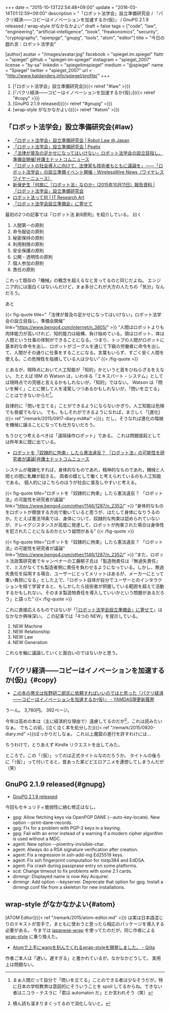 +++
date = "2015-10-13T22:54:48+09:00"
update = "2016-03-14T01:12:59+09:00"
description = "「ロボット法学会」設立準備研究会 / 『パクリ経済――コピーはイノベーションを加速するか(仮)』 / GnuPG 2.1.9 released / wrap-style がなかなかよい"
draft = false
tags = ["code", "law", "engineering", "artificial-intelligence", "book", "freakonomics", "security", "cryptography", "openpgp", "gnupg", "tools", "atom", "editor"]
title = "今日の戯れ言：ロボット法学会"

[author]
  avatar = "/images/avatar.jpg"
  facebook = "spiegel.im.spiegel"
  flattr = "spiegel"
  github = "spiegel-im-spiegel"
  instagram = "spiegel_2007"
  license = "by-sa"
  linkedin = "spiegelimspiegel"
  medium = "@spiegel"
  name = "Spiegel"
  twitter = "spiegel_2007"
  url = "http://www.baldanders.info/spiegel/profile/"
+++

1. [「ロボット法学会」設立準備研究会]({{< relref "#law" >}})
1. [『パクリ経済――コピーはイノベーションを加速するか(仮)』]({{< relref "#copy" >}})
1. [GnuPG 2.1.9 released]({{< relref "#gnupg" >}})
1. [wrap-style がなかなかよい]({{< relref "#atom" >}})


## 「ロボット法学会」設立準備研究会{#law}

- [「ロボット法学会」設立準備研究会 | Robot Law @ Japan](http://robotlaw.jp/)
- [「ロボット法学会」設立準備研究会 | Peatix](http://peatix.com/event/115206)
- [「法律が普及の足かせになってはいけない」ロボット法学会の設立目指し、準備会開催|弁護士ドットコムニュース](https://www.bengo4.com/internet/n_3805/)
- [「ロボットの社会導入に向けて、法律家も技術者もともに議論を」——「ロボット法学会」の設立準備イベント開催 - WirelessWire News（ワイヤレスワイヤーニュース）](https://wirelesswire.jp/2015/10/46992/)
- [新保史生「何故に『ロボット法』なのか」(2015年10月11日）報告資料 | 「ロボット法学会」設立準備研究会](http://robotlaw.jp/archives/66)
- [ロボット法って何 | IT Research Art](http://www.itresearchart.biz/?p=442)
- [「ロボット法学会設立準備会」に寄せて](http://blogos.com/article/138762/)

最初の2つの記事では「ロボット法 新8原則」を紹介している。
曰く

1. 人間第一の原則
2. 命令服従の原則
3. 秘密保持の原則
4. 利用制限の原則
5. 安全保護の原則
6. 公開・透明性の原則
7. 個人参加の原則
8. 責任の原則

これって既存の「機械」の概念を超えるなと言ってるのと同じだよね。
エンジニア的には面白くはないんだけど，まぁ多分これが大方の人たちの「気分」なんだろう。

あと

{{< fig-quote title="「法律が普及の足かせになってはいけない」ロボット法学会の設立目指し、準備会開催" link="https://www.bengo4.com/internet/n_3805/" >}}
<q>人間はロボットよりも肉体能力が高いけれど、知的能力は結構、負け始めている。頭はロボット、体は人間という仕事の体制ができることになる。つまり、トップの人間がロボットに基本的な命令を出し、ロボットがゴーグルを通じて下級の労働者に命令を出して、人間がその通りに仕事をすることになる。言葉もいらず、すごく安く人間を使える。この危険性を指摘している人は少ない</q>
{{< /fig-quote >}}

とあるが，現時点において人工知能が「知的」かというと首をひねらざるをえない。
たとえば IBM の Watson は，いわゆる「エキスパート・システム」としては現時点での究極と言えるかもしれないが，「知的」ではない。
Watson は「問いを解く」ことに関して人を凌駕しつつあるかもしれないが，「問いを立てる」ことはできないからだ[^1]。

[^1]: まぁ人間だって自分で「問いを立てる」ことのできる者は少なそうだが。特に日本の学校教育は意図的にそういうことを spoil してるからね。できない者はニコラ・テスラに「君は automaton だ」とか言われそう（笑）

自律的に「問いを立てる」ことができるようにならないかぎり，人工知能は危険でも脅威でもない。
でも，もしそれができるようになれば，まさしく「[進化]({{< ref "/remark/2015/0917-diary.md#ai" >}})」だし，そうなれば進化の階梯を機械に譲ることになっても仕方ないだろう。

もうひとつ考えるべきは「遠隔操作ロボット」である。
これは問題提起としては昨年末に既に出ている。

- [ロボットを「奴隷的に拘束」したら憲法違反？ 「ロボット法」の可能性を研究者が議論|弁護士ドットコムニュース](https://www.bengo4.com/other/1146/1287/n_2352/)

システムが複雑化すれば，身体的なものであれ，精神的なものであれ，機械と人間との間に軋轢が起きる。
両者の媒として働くと考えられているのも人工知能である。
個人的にはこちらのほうが社会に普及しやすいと考える。

{{< fig-quote title="ロボットを「奴隷的に拘束」したら憲法違反？ 「ロボット法」の可能性を研究者が議論" link="https://www.bengo4.com/other/1146/1287/n_2352/" >}}
<q>身体的なものをロボットが模倣する方向で動いていると思うが、はたして身体になりうるのか。たとえば憲法18条では、身体について、奴隷的な拘束は認められていないが、テレイグジスタンスが高度に発達して、ロボットが拘束された場合は身体性を犯されたことになるのかという疑問がある</q>
{{< /fig-quote >}}

{{< fig-quote title="ロボットを「奴隷的に拘束」したら憲法違反？ 「ロボット法」の可能性を研究者が議論" link="https://www.bengo4.com/other/1146/1287/n_2352/" >}}
<q>また、ロボット法政策研究者でキャンペナーの工藤郁子氏は「製造物責任は『無過失責任』で、ミスがなくても製造者側に責任を負わせるようになっている。しかし、無過失責任を採用する場合、ユーザーにとってメリットはあるが、メーカーにとって重い負担になる」とした上で、「ロボット自体が自分でユーザーとのインタラクションを経て学習すると、もしかしたら技術者が把握している範囲を超えて活動するかもしれない。そのまま製造物責任を導入していいかという問題があるだろう」と語った</q>
{{< /fig-quote >}}

これに直接応えるものではないが「[「ロボット法学会設立準備会」に寄せて](http://blogos.com/article/138762/)」はなかなか興味深い。
この記事では「4つの NEW」を提示している。

1. NEW Machine
1. NEW Relationship
1. NEW Law
1. NEW Generation

これらを軸に議論していくと面白いのではないかと思う。

## 『パクリ経済――コピーはイノベーションを加速するか(仮)』{#copy}

- [この本の帯文は佐野研二郎氏に依頼すればいいのではと思った『パクリ経済――コピーはイノベーションを加速するか(仮)』 - YAMDAS現更新履歴](http://d.hatena.ne.jp/yomoyomo/20151012/pakuri)

うーん。
3,780円。
392ページ。

今年は高めの本は（主に経済的な理由で）遠慮してるのだが[^a]，これは読みたいなぁ。
でもこの前，[泣く泣く本を処分した]({{< ref "/remark/2015/0920-diary.md" >}})ばっかりだしなぁ。
これ以上魔窟の進行を許すわけには...

[^a]: 積ん読も溜まりまくってるので消化しないと。

ちうわけで，とりあえず Kindle リクエストを出してみた。

ところで，この「（仮）」ってのは正式タイトルなのだろうか。
タイトルの後ろに「（仮）」って付いてると，昔あった某どどエロアニメを連想してしまうんだが（笑）

## GnuPG 2.1.9 released{#gnupg}

- [GnuPG 2.1.9 released](https://lists.gnupg.org/pipermail/gnupg-announce/2015q4/000380.html)

今回もセキュリティ脆弱性に絡む修正はなし。

- gpg: Allow fetching keys via OpenPGP DANE (--auto-key-locate).  New option --print-dane-records.
- gpg: Fix for a problem with PGP-2 keys in a keyring.
- gpg: Fail with an error instead of a warning if a modern cipher algorithm is used without a MDC.
- agent: New option --pinentry-invisible-char.
- agent: Always do a RSA signature verification after creation.
- agent: Fix a regression in ssh-add-ing Ed25519 keys.
- agent: Fix ssh fingerprint computation for nistp384 and EdDSA.
- agent: Fix crash during passprase entry on some platforms.
- scd: Change timeout to fix problems with some 2.1 cards.
- dirmngr: Displayed name is now Key Acquirer.
- dirmngr: Add option --keyserver.  Deprecate that option for gpg.  Install a dirmngr.conf file from a skeleton for new installations.

## wrap-style がなかなかよい{#atom}

[ATOM Editor]({{< ref "/remark/2015/atom-editor.md" >}}) は実は日本語混じりのテキストが苦手で，まともに使おうと思ったら相応のパッケージを導入する必要がある。
今までは [japanese-wrap] を使ってたのだが，同じ作者による [wrap-style] に乗り換えた。

- [Atomで上手にwarpを刻んでくれるwrap-styleを開発しました。 - Qiita](http://qiita.com/raccy/items/4678af4020189366a297)

作者ご本人は「遅い。遅すぎる」と書かれているが，なかなかどうして。
実用上は問題ない。

[japanese-wrap]: https://atom.io/packages/japanese-wrap "japanese-wrap"
[wrap-style]: https://atom.io/packages/wrap-style "wrap-style"
